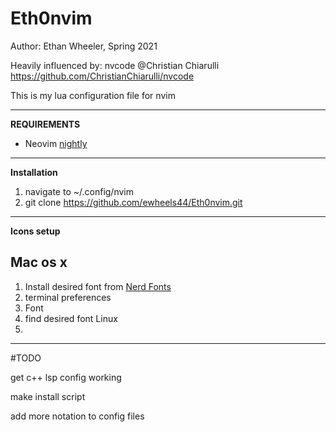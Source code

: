 # Eth0nvim
Author: Ethan Wheeler, Spring 2021

Heavily influenced by: nvcode @Christian Chiarulli
https://github.com/ChristianChiarulli/nvcode

This is my lua configuration file for nvim

----------------------------------------------------------------------

**REQUIREMENTS**
- Neovim [nightly](https://blog.dkendal.com/posts/how-to-install-neovim-nightly/)

----------------------------------------------------------------------

**Installation**
1. navigate to ~/.config/nvim
2. git clone https://github.com/ewheels44/Eth0nvim.git

----------------------------------------------------------------------

**Icons setup**
## Mac os x 
  1. Install desired font from [Nerd Fonts](https://github.com/ryanoasis/nerd-fonts)
  2. terminal preferences
  3. Font
  4. find desired font
Linux 
  1. 

----------------------------------------------------------------------

#TODO

get c++ lsp config working

make install script

add more notation to config files
